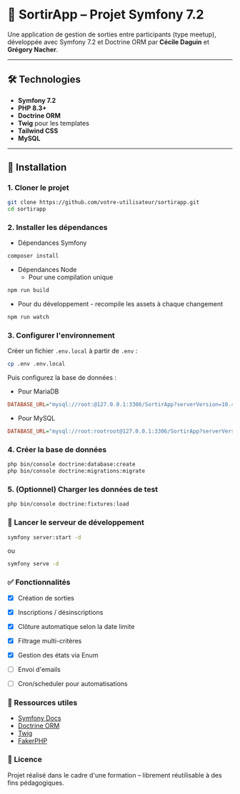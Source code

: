 # 🧭 SortirApp – Projet Symfony 7.2

Une application de gestion de sorties entre participants (type meetup), développée avec Symfony 7.2 et Doctrine ORM par **Cécile Daguin** et **Grégory Nacher**.

---

## 🛠️ Technologies

- **Symfony 7.2**
- **PHP 8.3+**
- **Doctrine ORM**
- **Twig** pour les templates
- **Tailwind CSS**
- **MySQL**

---

## 🚀 Installation

### 1. Cloner le projet

```bash
git clone https://github.com/votre-utilisateur/sortirapp.git
cd sortirapp
```

### 2. Installer les dépendances
- Dépendances Symfony

```bash
composer install
```

- Dépendances Node
  - Pour une compilation unique 
```bash
npm run build 
```
  - Pour du développement - recompile les assets à chaque changement
```bash
npm run watch 
```

### 3. Configurer l'environnement
Créer un fichier `.env.local` à partir de `.env` :

```bash
cp .env .env.local
```
Puis configurez la base de données :
- Pour MariaDB
```ini
DATABASE_URL="mysql://root:@127.0.0.1:3306/SortirApp?serverVersion=10.4.28-MariaDB&charset=utf8mb4"
```
- Pour MySQL
```ini
DATABASE_URL="mysql://root:rootroot@127.0.0.1:3306/SortirApp?serverVersion=8.0.32&charset=utf8mb4"
```


### 4. Créer la base de données
```bash
php bin/console doctrine:database:create
php bin/console doctrine:migrations:migrate
```


### 5. (Optionnel) Charger les données de test
```bash
php bin/console doctrine:fixtures:load

```

### 🧪 Lancer le serveur de développement

```bash
symfony server:start -d
```
ou
```bash
symfony serve -d
```

### ✅ Fonctionnalités
- [X] Création de sorties

- [X] Inscriptions / désinscriptions

- [X] Clôture automatique selon la date limite

- [X] Filtrage multi-critères

- [X] Gestion des états via Enum

- [ ] Envoi d'emails

- [ ] Cron/scheduler pour automatisations

### 🔗 Ressources utiles
- [Symfony Docs](https://symfony.com/doc/current/index.html)
- [Doctrine ORM](https://www.doctrine-project.org/)
- [Twig](https://twig.symfony.com/doc/3.x/index.html)
- [FakerPHP](https://fakerphp.org/)

### 📄 Licence
Projet réalisé dans le cadre d'une formation – librement réutilisable à des fins pédagogiques.


